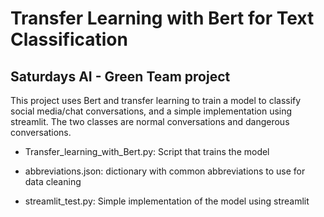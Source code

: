 # Transfer Learning with Bert for Text Classification

## Saturdays AI - Green Team project

This project uses Bert and transfer learning to train a model to classify social media/chat conversations, 
and a simple implementation using streamlit. 
The two classes are normal conversations and dangerous conversations.

* Transfer_learning_with_Bert.py: Script that trains the model

* abbreviations.json: dictionary with common abbreviations to use for data cleaning

* streamlit_test.py: Simple implementation of the model using streamlit
